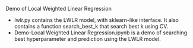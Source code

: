 Demo of Local Weighted Linear Regression
- lwlr.py contains the LWLR model, with sklearn-like interface. It also contains a function search_best_k that search best k using CV.
- Demo-Local Weighted Linear Regression.ipynb is a demo of searching best hyperparameter and prediction using the LWLR model.
